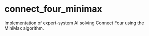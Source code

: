 # connect_four_minimax
Implementation of expert-system AI solving Connect Four using the MiniMax algorithm.
